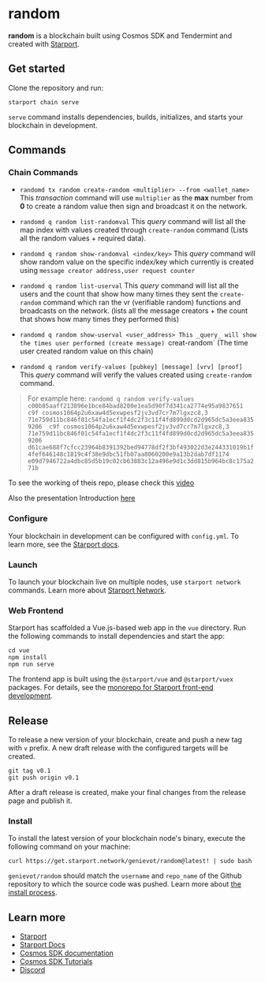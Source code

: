 # random
**random** is a blockchain built using Cosmos SDK and Tendermint and created with [Starport](https://github.com/tendermint/starport).

## Get started

Clone the repository and run:

```
starport chain serve
```

`serve` command installs dependencies, builds, initializes, and starts your blockchain in development.

## Commands

### Chain Commands
- `randomd tx random create-random <multiplier> --from <wallet_name>`
This _transaction_ command will use `multiplier` as the **max** number from **0** to create a random value then sign and broadcast it on the network.



- `randomd q random list-randomval`
This _query_ command will list all the map index with values created through `create-random` command (Lists all the random values + required data).

- `randomd q random show-randomval <index/key>`
This _query_ command will show random value on the specific index/key which currently is created using `message creator address,user request counter`

- `randomd q random list-userval`
This _query_ command will list all the users and the count that show how many times they sent the `create-random` command which ran the vr (verifiable random) functions and broadcasts on the network. (lists all the message creators + the count that shows how many times they performed this)

- `randomd q random show-userval <user_address>
This _query_ will show the times user performed (create message) `creat-random` (The time user created random value on this chain)

- `randomd q random verify-values [pubkey] [message] [vrv] [proof]`
This _query_ command will verify the values created using `create-random` command.
> For example here: 
> `randomd q random verify-values c00b85aaff213896e1bce84bad8200e1ea5d90f7d341ca2774e95a9837651
c9f cosmos1064p2u6xaw4d5exwpesf2jv3vd7cr7m7lgxzc8,3 71e759d11bc846f01c54fa1ecf1f4dc2f3c11f4fd899d0cd2d965dc5a3eea835 9206 
c9f cosmos1064p2u6xaw4d5exwpesf2jv3vd7cr7m7lgxzc8,3 71e759d11bc846f01c54fa1ecf1f4dc2f3c11f4fd899d0cd2d965dc5a3eea835 9206 
d61cae688f7cfcc23964b8391392bed94778df2f3bf493022d3e244331019b1f4fef646148c1819c4f38e9dbc51fb07aa8060200e9a13b2dab7df1174 
e09d7946722a4dbc85d5b19c02cb63883c12a496e9d1c3dd815b964bc8c175a271b`


To see the working of theis repo, please check this [video](https://www.youtube.com/watch?v=gz1xD8-dqe0)

Also the presentation Introduction [here](https://docs.google.com/presentation/d/1mPnI8HJl6iECeXLXSF2vJuNSzN0aVEYVGmIkAqU3Udc/edit?usp=sharing)


### Configure

Your blockchain in development can be configured with `config.yml`. To learn more, see the [Starport docs](https://docs.starport.network).

### Launch

To launch your blockchain live on multiple nodes, use `starport network` commands. Learn more about [Starport Network](https://github.com/tendermint/spn).

### Web Frontend

Starport has scaffolded a Vue.js-based web app in the `vue` directory. Run the following commands to install dependencies and start the app:

```
cd vue
npm install
npm run serve
```

The frontend app is built using the `@starport/vue` and `@starport/vuex` packages. For details, see the [monorepo for Starport front-end development](https://github.com/tendermint/vue).

## Release
To release a new version of your blockchain, create and push a new tag with `v` prefix. A new draft release with the configured targets will be created.

```
git tag v0.1
git push origin v0.1
```

After a draft release is created, make your final changes from the release page and publish it.

### Install
To install the latest version of your blockchain node's binary, execute the following command on your machine:

```
curl https://get.starport.network/genievot/random@latest! | sudo bash
```
`genievot/random` should match the `username` and `repo_name` of the Github repository to which the source code was pushed. Learn more about [the install process](https://github.com/allinbits/starport-installer).


## Learn more

- [Starport](https://github.com/tendermint/starport)
- [Starport Docs](https://docs.starport.network)
- [Cosmos SDK documentation](https://docs.cosmos.network)
- [Cosmos SDK Tutorials](https://tutorials.cosmos.network)
- [Discord](https://discord.gg/cosmosnetwork)

